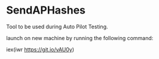 # SendAPHashes
Tool to be used during Auto Pilot Testing.

launch on new machine by running the following command:

iex(iwr https://git.io/vAU0y)
